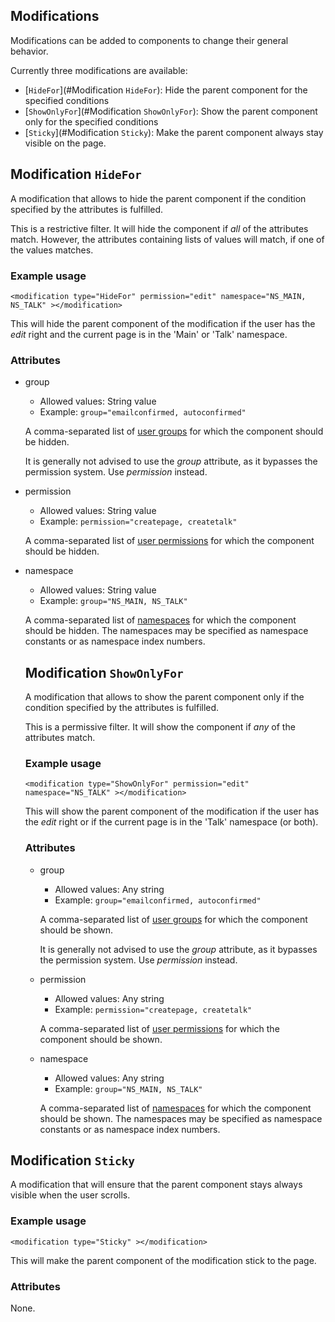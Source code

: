 ## Modifications

Modifications can be added to components to change their general behavior.

Currently three modifications are available:
* [`HideFor`](#Modification `HideFor`): Hide the parent component for the specified conditions
* [`ShowOnlyFor`](#Modification `ShowOnlyFor`): Show the parent component only for the specified conditions
* [`Sticky`](#Modification `Sticky`): Make the parent component always stay visible on the page.

## Modification `HideFor`

A modification that allows to hide the parent component if the condition
specified by the attributes is fulfilled.

This is a restrictive filter. It will hide the component if _all_ of the
attributes match. However, the attributes containing lists of values will match,
if one of the values matches.

### Example usage

`<modification type="HideFor" permission="edit" namespace="NS_MAIN, NS_TALK" ></modification>`

This will hide the parent component of the modification if the user has the
_edit_ right and the current page is in the 'Main' or 'Talk' namespace. 

### Attributes

* group
  * Allowed values: String value
  * Example: `group="emailconfirmed, autoconfirmed"`

  A comma-separated list of [user
  groups](https://www.mediawiki.org/wiki/Manual:User_rights#List_of_groups) for
  which the component should be hidden.
  
  It is generally not advised to use the _group_ attribute, as it
  bypasses the permission system. Use _permission_ instead.

* permission
  * Allowed values: String value
  * Example: `permission="createpage, createtalk"`
  
  A comma-separated list of [user
  permissions](https://www.mediawiki.org/wiki/Manual:User_rights#List_of_permissions)
  for which the component should be hidden.

* namespace
  * Allowed values: String value
  * Example: `group="NS_MAIN, NS_TALK"`

  A comma-separated list of
  [namespaces](https://www.mediawiki.org/wiki/Manual:Namespace_constants) for
  which the component should be hidden. The namespaces may be specified as
  namespace constants or as namespace index numbers.
  
  ## Modification `ShowOnlyFor`
  
  A modification that allows to show the parent component only if the condition
  specified by the attributes is fulfilled.
  
  This is a permissive filter. It will show the component if _any_ of the
  attributes match.
  
  ### Example usage
  
  `<modification type="ShowOnlyFor" permission="edit" namespace="NS_TALK" ></modification>`
  
  This will show the parent component of the modification if the user has the
  _edit_ right or if the current page is in the 'Talk' namespace (or both). 
  
  ### Attributes
  
  * group
    * Allowed values: Any string
    * Example: `group="emailconfirmed, autoconfirmed"`
  
    A comma-separated list of [user
    groups](https://www.mediawiki.org/wiki/Manual:User_rights#List_of_groups) for
    which the component should be shown.
  
    It is generally not advised to use the _group_ attribute, as it bypasses the
    permission system. Use _permission_ instead.
  
  * permission
    * Allowed values: Any string
    * Example: `permission="createpage, createtalk"`
    
    A comma-separated list of [user
    permissions](https://www.mediawiki.org/wiki/Manual:User_rights#List_of_permissions)
    for which the component should be shown.
  
  * namespace
    * Allowed values: Any string
    * Example: `group="NS_MAIN, NS_TALK"`
    
    A comma-separated list of
    [namespaces](https://www.mediawiki.org/wiki/Manual:Namespace_constants) for
    which the component should be shown. The namespaces may be specified as
    namespace constants or as namespace index numbers.
    
## Modification `Sticky`

A modification that will ensure that the parent component stays always visible
when the user scrolls.

### Example usage

`<modification type="Sticky" ></modification>`

This will make the parent component of the modification stick to the page. 

### Attributes

None.
